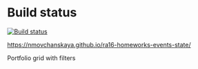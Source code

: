 # Build status

[![Build status](https://ci.appveyor.com/api/projects/status/4sdml4v7ccyy2far?svg=true)](https://ci.appveyor.com/project/nmovchanskaya/ra16-homeworks-events-state)

https://nmovchanskaya.github.io/ra16-homeworks-events-state/

Portfolio grid with filters
